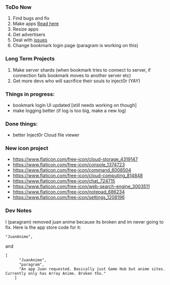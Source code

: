
### ToDo Now
1. Find bugs and fix
2. Make apps [Read here](https://github.com/Paragramex/inject0r/wiki)
3. Resize apps
4. Get advertisers
5. Deal with [issues](https://github.com/Paragramex/inject0r/issues)
6. Change bookmark login page (paragram is working on this)

### Long Term Projects
1. Make server shards (when bookmark tries to connect to server, if connection fails bookmark moves to another server etc)
2. Get more devs who will sacrifice their souls to inject0r (YAY)

### Things in progress:
- bookmark login UI updated [still needs working on though\]
- make logging better (if log is too big, make a new log) 

### Done things: 

- better Inject0r Cloud file viewer





### New icon project

- https://www.flaticon.com/free-icon/cloud-storage_4319147
- https://www.flaticon.com/free-icon/console_1374723
- https://www.flaticon.com/free-icon/command_6008504
- https://www.flaticon.com/free-icon/cloud-computing_814848
- https://www.flaticon.com/free-icon/chat_724715
- https://www.flaticon.com/free-icon/web-search-engine_3003511
- https://www.flaticon.com/free-icon/notepad_686234
- https://www.flaticon.com/free-icon/settings_1208196





### Dev Notes

I (paragram) removed juan anime because its broken and im never going to fix. Here is the app store code for it:
```
"JuanAnime",
```
and
```
[
      "JuanAnime",
      "paragram",
      "An app Juan requested. Basically just Game Hub but anime sites. Currently only has Array Anime. Broken tho."
    ]
```
